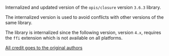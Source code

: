 Internalized and updated version of the `opis/closure` version `3.6.3` library.

The internalized version is used to avoid conflicts with other versions of the same library.

The library is internalized since the following version, version `4.x`, requires the `ffi` extension which is not
available on all platforms.

[All credit goes to the original authors](https://github.com/opis/closure) 
